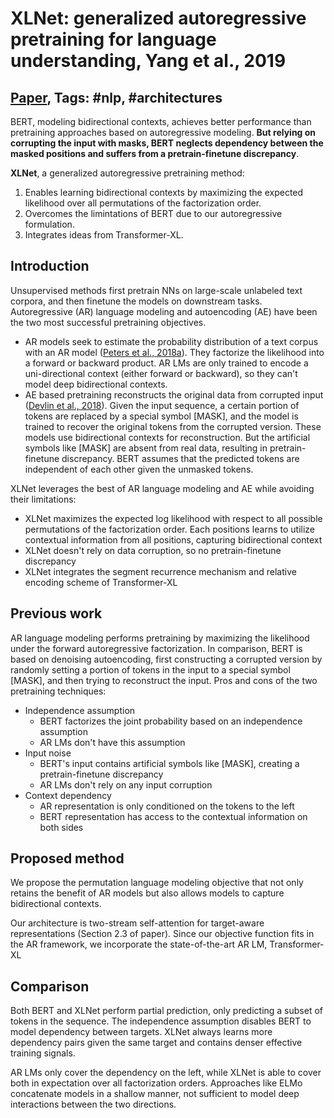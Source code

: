 # XLNet: generalized autoregressive pretraining for language understanding, Yang et al., 2019

## [Paper](https://arxiv.org/abs/1906.08237), Tags: \#nlp, \#architectures

BERT, modeling bidirectional contexts, achieves better performance than pretraining approaches based on autoregressive modeling. **But relying on corrupting the input with masks, BERT neglects dependency between the masked positions and suffers from a pretrain-finetune discrepancy**.

**XLNet**, a generalized autoregressive pretraining method:

1. Enables learning bidirectional contexts by maximizing the expected likelihood over all permutations of the factorization order.
2. Overcomes the limintations of BERT due to our autoregressive formulation.
3. Integrates ideas from Transformer-XL.

## Introduction

Unsupervised methods first pretrain NNs on large-scale unlabeled text corpora, and then finetune the models on downstream tasks. Autoregressive (AR) language modeling and autoencoding (AE) have been the two most successful pretraining objectives.

* AR models seek to estimate the probability distribution of a text corpus with an AR model ([Peters et al., 2018a](1802.05365.md)). They factorize the likelihood into a forward or backward product. AR LMs are only trained to encode a uni-directional context (either forward or backward), so they can't model deep bidirectional contexts.
* AE based pretraining reconstructs the original data from corrupted input ([Devlin et al., 2018](1810.04805.md)). Given the input sequence, a certain portion of tokens are replaced by a special symbol [MASK], and the model is trained to recover the original tokens from the corrupted version. These models use bidirectional contexts for reconstruction. But the artificial symbols like [MASK] are absent from real data, resulting in pretrain-finetune discrepancy. BERT assumes that the predicted tokens are independent of each other given the unmasked tokens.

XLNet leverages the best of AR language modeling and AE while avoiding their limitations:

* XLNet maximizes the expected log likelihood with respect to all possible permutations of the factorization order. Each positions learns to utilize contextual information from all positions, capturing bidirectional context
* XLNet doesn't rely on data corruption, so no pretrain-finetune discrepancy
* XLNet integrates the segment recurrence mechanism and relative encoding scheme of Transformer-XL

## Previous work

AR language modeling performs pretraining by maximizing the likelihood under the forward autoregressive factorization. In comparison, BERT is based on denoising autoencoding, first constructing a corrupted version by randomly setting a portion of tokens in the input to a special symbol [MASK], and then trying to reconstruct the input. Pros and cons of the two pretraining techniques:

* Independence assumption
  * BERT factorizes the joint probability based on an independence assumption
  * AR LMs don't have this assumption
* Input noise
  * BERT's input contains artificial symbols like [MASK], creating a pretrain-finetune discrepancy
  * AR LMs don't rely on any input corruption
* Context dependency
  * AR representation is only conditioned on the tokens to the left
  * BERT representation has access to the contextual information on both sides

## Proposed method

We propose the permutation language modeling objective that not only retains the benefit of AR models but also allows models to capture bidirectional contexts.

Our architecture is two-stream self-attention for target-aware representations (Section 2.3 of paper). Since our objective function fits in the AR framework, we incorporate the state-of-the-art AR LM, Transformer-XL

## Comparison

Both BERT and XLNet perform partial prediction, only predicting a subset of tokens in the sequence. The independence assumption disables BERT to model dependency between targets. XLNet always learns more dependency pairs given the same target and contains denser effective training signals.

AR LMs only cover the dependency on the left, while XLNet is able to cover both in expectation over all factorization orders. Approaches like ELMo concatenate models in a shallow manner, not sufficient to model deep interactions between the two directions.
